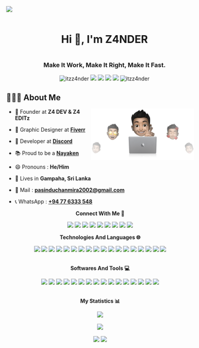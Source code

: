 <!-- Z4NDER Upper Gradient Line -->
<img src="https://user-images.githubusercontent.com/73097560/115834477-dbab4500-a447-11eb-908a-139a6edaec5c.gif">


<!--Z4NDER Title-->
<div>
  <ul align="center">
    <summary><h1 style="display: inline-block">Hi 👋, I'm Z4NDER</h1></summary>
  </ul>
  <ul>
    <h3 align="center">Make It Work, Make It Right, Make It Fast.</h3>
  </ul>
  <ul>
    <p align="center"> 
      <img src="https://komarev.com/ghpvc/?username=itzz4nder&label=Profile%20views&color=0e75b6&style=flat" alt="itzz4nder" />
      <img src="https://img.shields.io/badge/Age-22-yellow" />
      <img src="https://img.shields.io/badge/Focus-Machine%20Learning-red" />
      <img src="https://img.shields.io/badge/Lives-Sri%20Lanka-success" />
      <img src="https://img.shields.io/badge/Languages-English%20%26%20Sinhala-purple" />
      <img src="https://img.shields.io/github/followers/itzz4nder?label=Followers" alt="itzz4nder" />
    </p>
  </ul>
</div>


<!-- Z4NDER About -->
<h2> 👨🏻‍💻 About Me </h2>
  
<img width="55%" align="right" alt="Github" src="https://raw.githubusercontent.com/KevinPatel04/KevinPatel04/master/cover-thompson.png" />

- 👑 Founder at **Z4 DEV & Z4 EDITz**
  
- 💚 Graphic Designer at [**Fiverr**](https://www.ebuildersecurity.com/) 
  
- 💜 Developer at [**Discord**](https://discord.com/) 
  
- 📚 Proud to be a [**Nayaken**](https://www.bcg.lk/)
  
- 😄 Pronouns : **He/Him**
  
- 🏡 Lives in **Gampaha, Sri Lanka**
  
- 📧 Mail : **pasinduchanmira2002@gmail.com**
  
- 📞 WhatsApp : [**+94 77 6333 548**](https://wa.me/message/R52ZDBKLUBS7L1)


<!-- Z4NDER Social Media Links -->
<p align="center"> 
  <b> Connect With Me 🤙 </b>
</p>

<div align="center">

  [<img height="29" src = "https://img.shields.io/badge/Youtube-000000.svg?&style=for-the-badge&logo=Youtube&logoColor=FF0000">][Youtube]
  [<img height="29" src = "https://img.shields.io/badge/Facebook-000000.svg?&style=for-the-badge&logo=facebook&logoColor=1877F2">][Facebook]
  [<img height="29" src = "https://img.shields.io/badge/instragram-000000.svg?&style=for-the-badge&logo=instagram&logoColor=e1306c">][Instragram]
  [<img height="29" src = "https://img.shields.io/badge/X%20(Twitter)-000000?style=for-the-badge&logo=x&logoColor=1DA1F2">][Twitter]
  [<img height="29" src = "https://img.shields.io/badge/linkedin-000000.svg?&style=for-the-badge&logo=linkedin&logoColor=0762C8" />][LinkedIn]
  [<img height="29" src = "https://img.shields.io/badge/discord-000000?style=for-the-badge&logo=discord&logoColor=7289da">][Discord]
  [<img height="29" src = "https://img.shields.io/badge/Whatsapp-000000.svg?&style=for-the-badge&logo=WhatsApp&logoColor=25D366">][WhatsApp]
  [<img height="29" src = "https://img.shields.io/badge/reddit-000000.svg?&style=for-the-badge&logo=reddit&logoColor=FF5700">][Reddit]
  [<img height="29" src = "https://img.shields.io/badge/dev_community-000000?style=for-the-badge&logo=dev.to&logoColor=FFFC00">][Dev_Community]

</div>

[linkedin]: https://www.linkedin.com/in/pasindu-kumarasinghe

[Facebook]: https://www.facebook.com/pasinduxbro.official

[WhatsApp]: https://wa.me/message/R52ZDBKLUBS7L1

[Twitter]: https://x.com/ITzZ4NDER

[Youtube]: https://www.youtube.com/@ITzZ4NDER

[Discord]: https://discord.gg/uXUkAnX9qj

[Instragram]: https://www.instagram.com/___.pasinduxbro/

[Reddit]: https://www.reddit.com/user/pasinduxbro/

[Dev_Community]: https://dev.to/itzz4nder


<!-- Z4NDER Technologies And Languages -->
<p align="center"> 
  <b>  Technologies And Languages 🌐 </b>
</p>

<div align="center">

  <img height="29" src = "https://img.shields.io/badge/HTML-000000?style=for-the-badge&logo=html5&logoColor=f06529">
  <img height="29" src = "https://img.shields.io/badge/CSS-000000.svg?&style=for-the-badge&logo=css3&logoColor=264de4">
  <img height="29" src = "https://img.shields.io/badge/JAVASCRIPT-000000.svg?&style=for-the-badge&logo=javascript&logoColor=f7df1e">
  <img height="29" src = "https://img.shields.io/badge/C-000000.svg?&style=for-the-badge&logo=C&logoColor=0143aa">
  <img height="29" src = "https://img.shields.io/badge/C%2B%2B-000000?style=for-the-badge&logo=C%2B%2B&logoColor=%23649ad3">
  <img height="29" src = "https://img.shields.io/badge/C%23-000000?style=for-the-badge&logo=C%23&logoColor=%23a278dc">
  <img height="29" src = "https://img.shields.io/badge/PHP-000000.svg?&style=for-the-badge&logo=Php&logoColor=777ab3">
  <img height="29" src = "https://img.shields.io/badge/SQL-000000?style=for-the-badge&logo=mysql&logoColor=db7432">
  <img height="29" src = "https://img.shields.io/badge/PYTHON-000000.svg?&style=for-the-badge&logo=Python&logoColor=FFDE57">
  <img height="29" src = "https://img.shields.io/badge/TYPESCRIPT-000000.svg?&style=for-the-badge&logo=typescript&logoColor=007acc">
  <img height="29" src = "https://img.shields.io/badge/bootstrap-000000.svg?style=for-the-badge&logo=bootstrap&logoColor=563d7c">
  <img height="29" src = "https://img.shields.io/badge/REACTJS-000000?style=for-the-badge&logo=react&logoColor=61DBFB">
  <img height="29" src = "https://img.shields.io/badge/JQUERY-000000?style=for-the-badge&logo=jquery&logoColor=0769ad">
  <img height="29" src = "https://img.shields.io/badge/NODE.JS-000000?style=for-the-badge&logo=nodedotjs&logoColor=68a063">
  <img height="29" src = "https://img.shields.io/badge/MONGODB-000000?style=for-the-badge&logo=mongodb&logoColor=4DB33D">
  <img height="29" src = "https://img.shields.io/badge/HEROKU-000000?style=for-the-badge&logo=heroku&logoColor=C9C3E6">
  <img height="29" src = "https://img.shields.io/badge/GIT-000000?style=for-the-badge&logo=git&logoColor=F1502F">
  <img height="29" src = "https://img.shields.io/badge/LUA-000000?style=for-the-badge&logo=lua&logoColor=000080">

</div>


<!-- Z4NDER Softwares And Tools  -->
<br>
<p align="center"> 
  <b>  Softwares And Tools 💻 </b>
</p>

<div align="center">

  <img height="29" src = "https://img.shields.io/badge/ADOBE-000000?style=for-the-badge&logo=adobe&logoColor=FF0000">
  <img height="29" src = "https://img.shields.io/badge/MICROSOFT-000000?style=for-the-badge&logo=microsoft&logoColor=1877F2"">
  <img height="29" src = "https://img.shields.io/badge/GOOGLE-000000?style=for-the-badge&logo=google&logoColor=brightgreen">
  <img height="29" src = "https://img.shields.io/badge/META-000000?style=for-the-badge&logo=meta&logoColor=1877F2">
  <img height="29" src = "https://img.shields.io/badge/SPOTIFY-000000?style=for-the-badge&logo=spotify">
  <img height="29" src = "https://img.shields.io/badge/NETFLIX-000000?style=for-the-badge&logo=netflix&logoColor=FF0000">
  <img height="29" src = "https://img.shields.io/badge/PHOTOSHOP-000000?style=for-the-badge&logo=adobephotoshop&logoColor=brightblue">
  <img height="29" src = "https://img.shields.io/badge/ILLUSTRATOR-000000?style=for-the-badge&logo=adobeillustrator&logoColor=">
  <img height="29" src = "https://img.shields.io/badge/AFTER EFFECTS-000000?style=for-the-badge&logo=adobeaftereffects&logoColor=">
  <img height="29" src = "https://img.shields.io/badge/PREMIER PRO-000000?style=for-the-badge&logo=adobepremierepro&logoColor=23a278dc">
  <img height="29" src = "https://img.shields.io/badge/FILMORA-000000?style=for-the-badge&logo=wondersharefilmora&logoColor=e1306c">
  <img height="29" src = "https://img.shields.io/badge/VS CODE-000000?style=for-the-badge&logo=visualstudio&logoColor=1877F2">
  <img height="29" src = "https://img.shields.io/badge/BRAVE-000000?style=for-the-badge&logo=brave&logoColor=">
  <img height="29" src = "https://img.shields.io/badge/CHROME-000000?style=for-the-badge&logo=googlechrome&logoColor=brightred">
  <img height="29" src = "https://img.shields.io/badge/STEAM-000000?style=for-the-badge&logo=steam&logoColor=">
  <img height="29" src = "https://img.shields.io/badge/STREAMLABS-000000?style=for-the-badge&logo=streamlabs&logoColor=brightgreen">

</div>

<br>


<!-- Z4NDER Statistics 📊 -->
<p align="center"> 
  <b>  My Statistics 📊  </b>
</p>

<p align="center"> 
  <img src="https://github-readme-streak-stats.herokuapp.com?user=ITzZ4NDER&theme=highcontrast&date_format=M%20j%5B%2C%20Y%5D"/> 
</p>
<p align="center">
  <img src="https://github-profile-summary-cards.vercel.app/api/cards/profile-details?username=ITzZ4NDER&theme=highcontrast"/> 
</p>

<div align="center">
  <img src="https://github-profile-summary-cards.vercel.app/api/cards/stats?username=ITzZ4NDER&theme=highcontrast"/>
  <img src="https://github-profile-summary-cards.vercel.app/api/cards/productive-time?username=ITzZ4NDER&theme=highcontrast"/>
</div>







